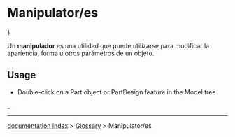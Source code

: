 # Manipulator/es
}


<div class="mw-translate-fuzzy">

Un **manipulador** es una utilidad que puede utilizarse para modificar la apariencia, forma u otros parámetros de un objeto.


</div>

## Usage

-   Double-click on a Part object or PartDesign feature in the Model tree




_

---
[documentation index](../README.md) > [Glossary](Category_Glossary.md) > Manipulator/es
